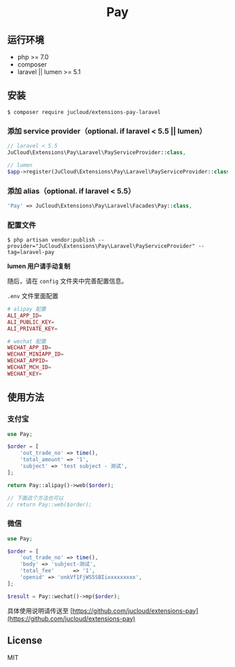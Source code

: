 <h1 align="center">Pay</h1>

<p align="center">

</p>

## 运行环境

- php >= 7.0
- composer
- laravel || lumen >= 5.1

## 安装

```Shell
$ composer require jucloud/extensions-pay-laravel
```

### 添加 service provider（optional. if laravel < 5.5 || lumen）

```PHP
// laravel < 5.5
JuCloud\Extensions\Pay\Laravel\PayServiceProvider::class,

// lumen
$app->register(JuCloud\Extensions\Pay\Laravel\PayServiceProvider::class);
```

### 添加 alias（optional. if laravel < 5.5）

```PHP
'Pay' => JuCloud\Extensions\Pay\Laravel\Facades\Pay::class,
```

### 配置文件

```Shell
$ php artisan vendor:publish --provider="JuCloud\Extensions\Pay\Laravel\PayServiceProvider" --tag=laravel-pay
```

**lumen 用户请手动复制**

随后，请在 `config` 文件夹中完善配置信息。

`.env` 文件里面配置

```PHP
# alipay 配置
ALI_APP_ID=
ALI_PUBLIC_KEY=
ALI_PRIVATE_KEY=

# wechat 配置
WECHAT_APP_ID=
WECHAT_MINIAPP_ID=
WECHAT_APPID=
WECHAT_MCH_ID=
WECHAT_KEY=
```

## 使用方法

### 支付宝

```PHP
use Pay;

$order = [
    'out_trade_no' => time(),
    'total_amount' => '1',
    'subject' => 'test subject - 测试',
];

return Pay::alipay()->web($order);

// 下面这个方法也可以
// return Pay::web($order);
```

### 微信

```PHP
use Pay;

$order = [
    'out_trade_no' => time(),
    'body' => 'subject-测试',
    'total_fee'      => '1',
    'openid' => 'onkVf1FjWS5SBIixxxxxxxxx',
];

$result = Pay::wechat()->mp($order);

```

具体使用说明请传送至 [https://github.com/jucloud/extensions-pay](https://github.com/jucloud/extensions-pay)

## License

MIT
